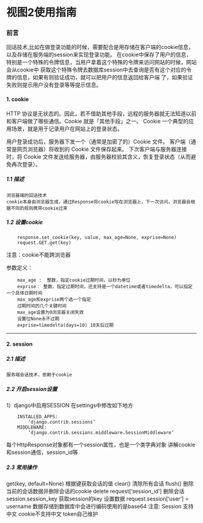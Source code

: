 
# 视图2使用指南

### 前言
回话技术,比如在做登录功能的时候，需要配合是用存储在客户端的cookie信息，以及存储在服务端的session来实现登录功能。
在cookie中保存了用户的信息，特别是一个特殊的令牌信息，当用户拿着这个特殊的令牌来访问网站的时候，网站会从cookie中
获取这个特殊令牌去数据库session中去查询是否有这个对应的令牌的信息，如果有则验证成功，就可以把用户的信息返回给客户端
了，如果验证失败则提示用户没有登录等等提示信息。

#### 1. cookie

HTTP 协议是无状态的。因此，若不借助其他手段，远程的服务器就无法知道以前和客户端做了哪些通信。Cookie 就是「其他手段」之一。 Cookie 一个典型的应用场景，就是用于记录用户在网站上的登录状态。

用户登录成功后，服务器下发一个（通常是加密了的）Cookie 文件。
客户端（通常是网页浏览器）将收到的 Cookie 文件保存起来。
下次客户端与服务器连接时，将 Cookie 文件发送给服务器，由服务器校验其含义，恢复登录状态（从而避免再次登录）。

##### 1.1 描述
```
浏览器端的回话技术
cookie本身由浏览器生成，通过Response将cookie写在浏览器上，下一次访问，浏览器会根据不同的规则携带cookie过来
```
##### 1.2 设置cookie
```
    response.set_cookie(key, value, max_age=None, exprise=None)
    request.GET.get(key)
```
注意：cookie不能跨浏览器

参数定义：
```
    max_age :  整数，指定cookie过期时间，以秒为单位
    exprise： 整数，指定过期时间，还支持是一个datetime或者timedelta，可以指定一个具体日期时间
    max_age和exprise两个选一个指定
    过期时间的几个关键时间
    max_age设置为0浏览器关闭失效
    设置位None永不过期
    exprise=timedelta(days=10) 10天后过期
```
***

#### 2. session

##### 2.1 描述
    服务端会话技术，依赖于cookie

##### 2.2 开启session设置
1）django中启用SESSION
在settings中修改如下地方
```
    INSTALLED_APPS:
        ‘django.contrib.sessions’
    MIDDLEWARE:
        ‘django.contrib.sessions.middleware.SessionMiddleware’
```
每个HttpResponse对象都有一个session属性，也是一个类字典对象
讲解cookie和session通信，session_id等

##### 2.3 常用操作
get(key, default=None) 根据键获取会话的值
clear() 清除所有会话
flush() 删除当前的会话数据并删除会话的cookie
delete request[‘session_id’] 删除会话
session.session_key 获取session的key
设置数据
request.session[‘user’] = username
数据存储到数据库中会进行编码使用的是base64
注意:
    Session 支持中文  cookie不支持中文   token自己维护